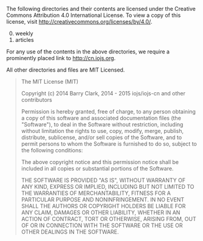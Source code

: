 The following directories and their contents are licensed under the Creative Commons Attribution 4.0 International License. To view a copy of this license, visit http://creativecommons.org/licenses/by/4.0/.

0. weekly
0. articles

For any use of the contents in the above directories, we require a prominently placed link to http://cn.iojs.org.

All other directories and files are MIT Licensed.

> The MIT License (MIT)
>
> Copyright (c) 2014 Barry Clark, 2014 - 2015 iojs/iojs-cn and other contributors
>
> Permission is hereby granted, free of charge, to any person obtaining a copy of
> this software and associated documentation files (the "Software"), to deal in
> the Software without restriction, including without limitation the rights to
> use, copy, modify, merge, publish, distribute, sublicense, and/or sell copies of
> the Software, and to permit persons to whom the Software is furnished to do so,
> subject to the following conditions:
>
> The above copyright notice and this permission notice shall be included in all
> copies or substantial portions of the Software.
>
> THE SOFTWARE IS PROVIDED "AS IS", WITHOUT WARRANTY OF ANY KIND, EXPRESS OR
> IMPLIED, INCLUDING BUT NOT LIMITED TO THE WARRANTIES OF MERCHANTABILITY, FITNESS
> FOR A PARTICULAR PURPOSE AND NONINFRINGEMENT. IN NO EVENT SHALL THE AUTHORS OR
> COPYRIGHT HOLDERS BE LIABLE FOR ANY CLAIM, DAMAGES OR OTHER LIABILITY, WHETHER
> IN AN ACTION OF CONTRACT, TORT OR OTHERWISE, ARISING FROM, OUT OF OR IN
> CONNECTION WITH THE SOFTWARE OR THE USE OR OTHER DEALINGS IN THE SOFTWARE.
